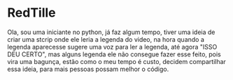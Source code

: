 # RedTille
Ola, sou uma iniciante no python, já faz algum tempo, tiver uma ideia de criar uma stcrip onde ele leria a legenda do video, na hora quando a legenda aparecesse sugere uma voz para ler a legenda, até agora "ISSO DEU CERTO", mas alguns legenda ele não consegue fazer esse feito, pois vira uma bagunça, estão como o meu tempo é custo, decidem compartilhar essa ideia, para mais pessoas possam melhor o código. 
